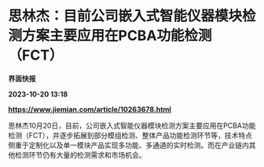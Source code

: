 # 思林杰：目前公司嵌入式智能仪器模块检测方案主要应用在PCBA功能检测（FCT）
**界面快报**

**2023-10-20 13:18**

**https://www.jiemian.com/article/10263678.html**

思林杰10月20日，目前，公司嵌入式智能仪器模块检测方案主要应用在PCBA功能检测（FCT），并逐步拓展到部分模组检测、整体产品功能检测环节等，技术特点侧重于定制化以及单一模块产品实现多功能、多通道的实时检测。而在产业链内其他检测环节仍有大量的检测需求和市场机会。